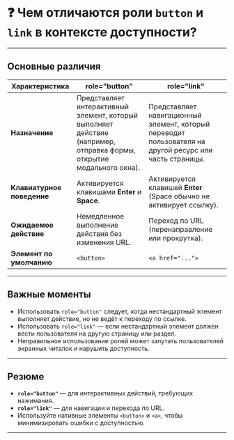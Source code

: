 # ❓ Чем отличаются роли `button` и `link` в контексте доступности?

---

## Основные различия

| Характеристика          | role="button"                         | role="link"                       |
|------------------------|-------------------------------------|----------------------------------|
| **Назначение**          | Представляет интерактивный элемент, который выполняет действие (например, отправка формы, открытие модального окна). | Представляет навигационный элемент, который переводит пользователя на другой ресурс или часть страницы. |
| **Клавиатурное поведение** | Активируется клавишами **Enter** и **Space**. | Активируется клавишей **Enter** (Space обычно не активирует ссылку). |
| **Ожидаемое действие**  | Немедленное выполнение действия без изменения URL. | Переход по URL (перенаправление или прокрутка). |
| **Элемент по умолчанию** | `<button>`                          | `<a href="...">`                 |

---

## Важные моменты

- Использовать `role="button"` следует, когда нестандартный элемент выполняет действие, но не ведёт к переходу по ссылке.
- Использовать `role="link"` — если нестандартный элемент должен вести пользователя на другую страницу или раздел.
- Неправильное использование ролей может запутать пользователей экранных читалок и нарушить доступность.

---

## Резюме

- **`role="button"`** — для интерактивных действий, требующих нажимания.
- **`role="link"`** — для навигации и перехода по URL.
- Используйте нативные элементы `<button>` и `<a>`, чтобы минимизировать ошибки с доступностью.

---
